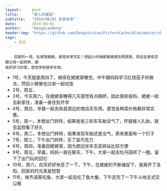 ```yaml
---
layout:     post
title:      "家人的催促"
subtitle:   "2019/08/01 在家休息"
date:       2019-08-01
author:     "WangXiaoDong"
header-img: "https://github.com/Dongzhixiao/PictureCache/blob/master/diaryPic/20190801.jpg?raw=true"
tags:
    - 日记
---
```



```
    回家的一周，在家陪姥姥，感觉非常充实！想起小时候都是姥姥在照顾我，现在在家有空跟父母一起转转，跟
爸妈学习炒菜，感觉学到很多东西。
```

- 1号，今天就是周四了，继续在姥姥家睡觉，中午跟妈妈学习红烧茄子的做法，然后小舅舅也过来一起吃饭
- 2号，周五，
- 3号，今天周六，在姥姥家睡得几天感觉有点拥挤，因此我和爸妈、姥姥一起去新家住，准备一直住到开学
- 4号，周日，早晨一起去和昌周边的商店买东西，感觉各种菜价格都非常实惠。
- 5号，周一，本想出门转转，结果爸爸三轮车车胎没气了，怀疑被人扎胎，就去监控看了好久
- 6号，周二，本想出门转转，结果发现车胎还是没气，原来里面有一个钉子
- 7号，周三，下午出门转转，买了盒巧克力
- 8号，周四，准备回姥姥家，因为那边坐车去高铁站比较方便
- 9号，周五，早晨，妈妈一直在聊天，下午，大家一起去牡丹园转了一圈，留下了出门玩的回忆
- 10号，周六，白天好好休息了一下，下午，在姥姥的不断催促下，我离开了洛阳，回家的时光真是短暂
- 11号，继杰请客吃鱼，大家一起去吃了鱼大餐，下午还完了一下午斗地主式交公粮